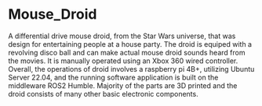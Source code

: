 # Mouse_Droid
A differential drive mouse droid, from the Star Wars universe, that was design for entertaining people at a house party. The droid is equiped with a revolving disco ball and can make actual mouse droid sounds heard from the movies. It is manually operated using an Xbox 360 wired controller. Overall, the operations of droid involves a raspberry pi 4B+, utilizing Ubuntu Server 22.04, and the running software application is built on the middleware ROS2 Humble. Majority of the parts are 3D printed and the droid consists of many other basic electronic components.    

